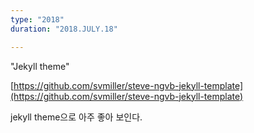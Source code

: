 ```yaml
---
type: "2018"
duration: "2018.JULY.18"

---
```


"Jekyll theme"

[https://github.com/svmiller/steve-ngvb-jekyll-template](https://github.com/svmiller/steve-ngvb-jekyll-template)

jekyll theme으로 아주 좋아 보인다.

